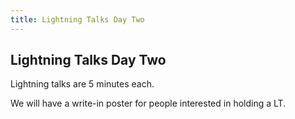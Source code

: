 ```yaml
---
title: Lightning Talks Day Two
---
```


## Lightning Talks Day Two

Lightning talks are 5 minutes each.

We will have a write-in poster for people interested in holding a LT.
